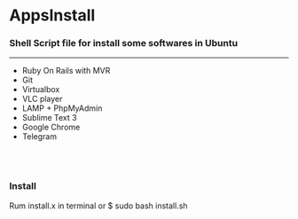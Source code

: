 <!DOCTYPE html>
<html>
<head>
	<meta charset="utf-8">
</head>
<body>
	<div>
		<h1>AppsInstall</h1>
		<h3>Shell Script file for install some softwares in Ubuntu</h3>
		<hr/>
		<div>
			<ul>
				<li>Ruby On Rails with MVR</li>
				<li>Git</li>
				<li>Virtualbox</li>
				<li>VLC player</li>
				<li>LAMP + PhpMyAdmin</li>
				<li>Sublime Text 3</li>
				<li>Google Chrome</li>
				<li>Telegram </li>
			</ul>
		</div>
		<br/>
		<br/>
		<div>
			<h3>Install</h3>
			<p></p>
			<p>Rum install.x in terminal or $ sudo bash install.sh</p>
		</div>
	</div>
</body>
</html>
